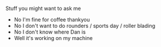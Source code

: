 Stuff you might want to ask me

 * No I'm fine for coffee thankyou
 * No I don't want to do rounders / sports day / roller blading
 * No I don't know where Dan is
 * Well it's working on my machine
